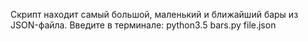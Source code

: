 Скрипт находит самый большой, маленький и ближайший бары из JSON-файла.
Введите в терминале: python3.5 bars.py file.json
